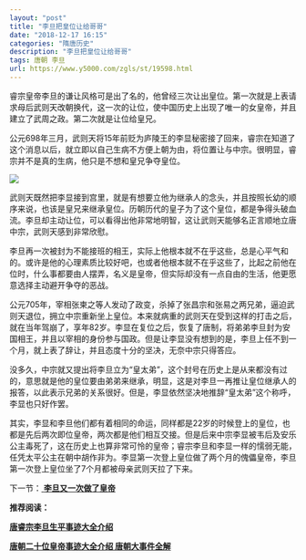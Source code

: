 ```yaml
---
layout: "post"
title: "李旦把皇位让给哥哥"
date: "2018-12-17 16:15"
categories: "隋唐历史"
description: "李旦把皇位让给哥哥"
tags: 唐朝 李旦
url: https://www.y5000.com/zgls/st/19598.html
---
```






睿宗皇帝李旦的谦让风格可是出了名的，他曾经三次让出皇位。第一次就是上表请求母后武则天改朝换代，这一次的让位，使中国历史上出现了唯一的女皇帝，并且建立了武周之政。第二次就是让位给皇兄。

公元698年三月，武则天将15年前贬为庐陵王的李显秘密接了回来，睿宗在知道了这个消息以后，就立即以自己生病不方便上朝为由，将位置让与中宗。很明显，睿宗并不是真的生病，他只是不想和皇兄争夺皇位。

![](https://img.y5000.com/uploads/allimg/170421/8-1F4211I553141.jpg)

武则天既然把李显接到宫里，就是有想要立他为继承人的念头，并且按照长幼的顺序来说，也该是皇兄来继承皇位。历朝历代的皇子为了这个皇位，都是争得头破血流。李旦却主动让位，可以看得出他非常地明智，这让武则天能够名正言顺地立唐中宗，武则天感到非常欣慰。

李旦再一次被封为不能接班的相王，实际上他根本就不在乎这些，总是心平气和的。或许是他的心理素质比较好吧，也或者他根本就不在乎这些了，比起之前他在位时，什么事都要由人摆弄，名义是皇帝，但实际却没有一点自由的生活，他更愿意选择主动避开争夺的恶战。

公元705年，宰相张柬之等人发动了政变，杀掉了张昌宗和张易之两兄弟，逼迫武则天退位，拥立中宗重新坐上皇位。本来就病重的武则天在受到这样的打击之后，就在当年驾崩了，享年82岁。李显在复位之后，恢复了唐制，将弟弟李旦封为安国相王，并且以宰相的身份参与国政。但是让李显没有想到的是，李旦上任不到一个月，就上表了辞让，并且态度十分的坚决，无奈中宗只得答应。

没多久，中宗就又提出将李旦立为“皇太弟”，这个封号在历史上是从来都没有过的，意思就是他的皇位要由弟弟来继承，明显，这是对李旦一再推让皇位继承人的报答，以此表示兄弟的关系很好。但是，李显依然坚决地推辞“皇太弟”这个称呼，李显也只好作罢。

其实，李显和李旦他们都有着相同的命运，同样都是22岁的时候登上的皇位，也都是先后两次即位皇帝，两次都是他们相互交接。但是后来中宗李显被韦后及安乐公主毒死了，这在历史上也算非常可怜的皇帝；睿宗李旦和李显一样的懦弱无能，任凭太平公主在朝中胡作非为。李显第一次登上皇位做了两个月的傀儡皇帝，李旦第一次登上皇位坐了7个月都被母亲武则天拉了下来。

下一节：[ **李旦又一次做了皇帝**](https://www.y5000.com/zgls/st/19601.html)

**推荐阅读：**

[**唐睿宗李旦生平事迹大全介绍**](https://www.y5000.com/zgls/19675.html)

[**唐朝二十位皇帝事迹大全介绍 唐朝大事件全解**](https://www.y5000.com/zgls/st/19949.html)
